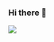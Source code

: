 ### Hi there 👋

<img align="left" src="https://github-readme-stats.vercel.app/api?username=earies&show_icons=true&hide_border=true&count_private=true&include_all_commits=true" />

<!--
**earies/earies** is a ✨ _special_ ✨ repository because its `README.md` (this file) appears on your GitHub profile.

Here are some ideas to get you started:

- 🔭 I’m currently working on ...
- 🌱 I’m currently learning ...
- 👯 I’m looking to collaborate on ...
- 🤔 I’m looking for help with ...
- 💬 Ask me about ...
- 📫 How to reach me: ...
- 😄 Pronouns: ...
- ⚡ Fun fact: ...
-->
